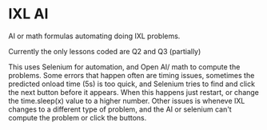 # IXL AI
AI or math formulas automating doing IXL problems.

Currently the only lessons coded are Q2 and Q3 (partially)

This uses Selenium for automation, and Open AI/ math to compute the problems. Some errors that happen often are timing issues, sometimes the predicted onload time (5s) is too quick, and Selenium tries to find and click the next button before it appears. When this happens just restart, or change the time.sleep(x) value to a higher number. Other issues is wheneve IXL changes to a different type of problem, and the AI or selenium can't compute the problem or click the buttons.
